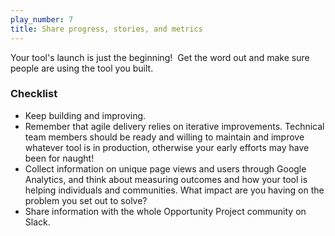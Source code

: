 ```yaml
---
play_number: 7
title: Share progress, stories, and metrics
---
```


Your tool's launch is just the beginning!  Get the word out and make sure people are using the tool you built.  

### Checklist
- Keep building and improving.
-	Remember that agile delivery relies on iterative improvements. Technical team members should be ready and willing to maintain and improve whatever tool is in production, otherwise your early efforts may have been for naught!
-	Collect information on unique page views and users through Google Analytics, and think about measuring outcomes and how your tool is helping individuals and communities.  What impact are you having on the problem you set out to solve?  
-	Share information with the whole Opportunity Project community on Slack.
